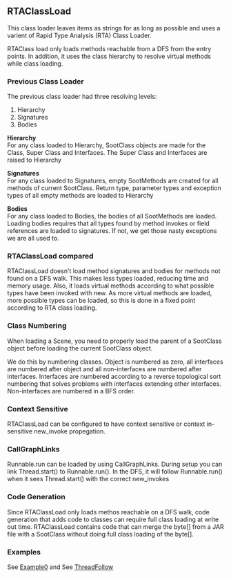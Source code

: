 ## RTAClassLoad
This class loader leaves items as strings for as long as possible and uses a varient of Rapid Type Analysis (RTA) Class Loader.  

RTAClass load only loads methods reachable from a DFS from the entry points. In addition, it uses the class hierarchy to resolve virtual methods while class loading.

### Previous Class Loader
The previous class loader had three resolving levels:  
1. Hierarchy  
2. Signatures  
3. Bodies  

**Hierarchy**  
For any class loaded to Hierarchy, SootClass objects are made for the Class, Super Class and Interfaces. The Super Class and Interfaces are raised to Hierarchy

**Signatures**  
For any class loaded to Signatures, empty SootMethods are created for all methods of current SootClass. Return type, parameter types and exception types of all empty methods are loaded to Hierarchy

**Bodies**  
For any class loaded to Bodies, the bodies of all SootMethods are loaded. Loading bodies requires that all types found by method invokes or field references are loaded to signatures. If not, we get those nasty exceptions we are all used to.

### RTAClassLoad compared
RTAClassLoad doesn't load method signatures and bodies for methods not found on a DFS walk. This makes less types loaded, reducing time and memory usage. Also, it loads virtual methods according to what possible types have been invoked with new. As more virtual methods are loaded, more possible types can be loaded, so this is done in a fixed point according to RTA class loading.

### Class Numbering
When loading a Scene, you need to properly load the parent of a SootClass object before loading the current SootClass object.

We do this by numbering classes. Object is numbered as zero, all interfaces are numbered after object and all non-interfaces are numbered after interfaces. Interfaces are numbered according to a reverse topological sort numbering that solves problems with interfaces extending other interfaces. Non-interfaces are numbered in a BFS order.

### Context Sensitive

RTAClassLoad can be configured to have context sensitive or context in-sensitive new_invoke propegation.

### CallGraphLinks

Runnable.run can be loaded by using CallGraphLinks. During setup you can link Thread.start() to Runnable.run(). In the DFS, it will follow Runnable.run() when it sees Thread.start() with the correct new_invokes

### Code Generation
Since RTAClassLoad only loads methos reachable on a DFS walk, code generation that adds code to classes can require full class loading at write out time. RTAClassLoad contains code that can merge the byte[] from a JAR file with a SootClass without doing full class loading of the byte[].

### Examples

See [Example0](https://github.com/pcpratts/soot/blob/feature/rtaclassload/src/soot/rtaclassload/examples/example0/Example0.java) and
See [ThreadFollow](https://github.com/pcpratts/soot/blob/feature/rtaclassload/src/soot/rtaclassload/examples/thread_follow/ThreadFollow.java)
